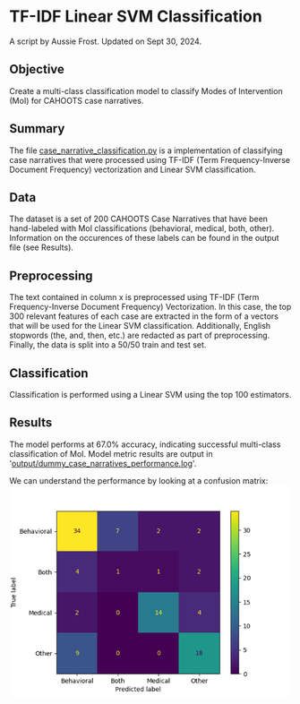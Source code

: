 # TF-IDF Linear SVM Classification
A script by Aussie Frost. Updated on Sept 30, 2024.

## Objective
Create a multi-class classification model to classify Modes of Intervention (MoI) for CAHOOTS case narratives.

## Summary
The file [case_narrative_classification.py](case_narrative_classification.py) is a implementation of classifying case narratives that were processed using TF-IDF (Term Frequency-Inverse Document Frequency) vectorization and Linear SVM classification. 

## Data
The dataset is a set of 200 CAHOOTS Case Narratives that have been hand-labeled with MoI classifications (behavioral, medical, both, other). Information on the occurences of these labels can be found in the output file (see Results).

## Preprocessing
The text contained in column x is preprocessed using TF-IDF (Term Frequency-Inverse Document Frequency) Vectorization. In this case, the top 300 relevant features of each case are extracted in the form of a vectors that will be used for the Linear SVM classification. Additionally, English stopwords (the, and, then, etc.) are redacted as part of preprocessing. Finally, the data is split into a 50/50 train and test set.

## Classification
Classification is performed using a Linear SVM using the top 100 estimators.

## Results
The model performs at 67.0% accuracy, indicating successful multi-class classification of MoI. Model metric results are output in '[output/dummy_case_narratives_performance.log](output/dummy_case_narratives_performance.log)'.

We can understand the performance by looking at a confusion matrix:
![alt text](output/linear_svm_conf_mat.png)
